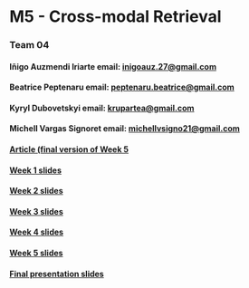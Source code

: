 # M5 - Cross-modal Retrieval
### Team 04
#### Iñigo Auzmendi Iriarte	email: inigoauz.27@gmail.com		
#### Beatrice Peptenaru email: peptenaru.beatrice@gmail.com
#### Kyryl Dubovetskyi    email: krupartea@gmail.com
#### Michell Vargas Signoret	email: michellvsigno21@gmail.com

#### [Article (final version of Week 5](https://es.overleaf.com/read/kthmsbytywtz)
#### [Week 1 slides](https://docs.google.com/presentation/d/1ZaabsSSSNnI0wGd8IBkbaUryjoNbt9vyXrmVjyZUQnk/edit?usp=sharing)
#### [Week 2 slides](https://docs.google.com/presentation/d/1uvurvNwzEVRzMGmrRjYBq9pfrsu4xKckqO1a9aWnKb4/edit?usp=sharing)
#### [Week 3 slides](https://docs.google.com/presentation/d/1YZMrKgpFDJl6wxx11vqdwnG68etr-Td4McNIUImzSyU/edit?usp=sharing)
#### [Week 4 slides](https://docs.google.com/presentation/d/1-aBp_k1-zlV_3TIvA7YG0Fjnh7euNYAZci0S28CPhsY/edit?usp=sharing)
#### [Week 5 slides](https://docs.google.com/presentation/d/1GzqQYmViQb450menK6pDHr-37yl05yvlrVtyqXEebjs/edit?usp=sharing)


#### [Final presentation slides](https://docs.google.com/presentation/d/1kV8ijTzTT_z099n78bggvMBpfYbnnqBaD88h-XWnR20/edit?usp=sharing)

